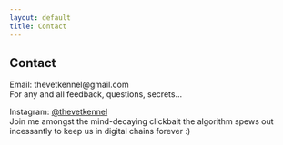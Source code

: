```yaml
---
layout: default
title: Contact
---
```


  <h2>Contact</h2>
  <p>Email: thevetkennel@gmail.com<br>For any and all feedback, questions, secrets...</p>
  <p>Instagram: <a href="https://instagram.com/thevetkennel" target="_blank">@thevetkennel</a><br>Join me amongst the mind-decaying clickbait the algorithm spews out incessantly to keep us in digital chains forever :)
</section>
